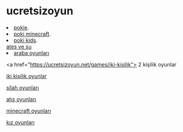 # ucretsizoyun

<li><a href="http://pokigame.net">pokie</a>.</li>
<li><a href="http://www.pokigame.net/games/minecraft-games">poki minecraft</a>.</li>
<li><a href="http://www.pokigame.net/boy-games">poki kids</a>.</li>
<a href=”https://ucretsizoyun.net/games/ates-ve-su rel=”dofollow”>ateş ve su</a>

<li><a href=”https://ucretsizoyun.net/araba-oyunlari ”>araba oyunları</a></li>

<a href=”https://ucretsizoyun.net/games/iki-kisilik"> 2 kişilik oyunlar </a>

<a href=”https://ucretsizoyun.net/games/iki-kisilik rel=”dofollow”>iki kişilik oyunlar</a>

<a href=”https://ucretsizoyun.net/games/silah rel=”dofollow”>silah oyunları</a>

<a href=”https://ucretsizoyun.net/games/atis rel=”dofollow”>atış oyunları</a>

<a href=”https://ucretsizoyun.net/games/minecraft”> minecraft oyunları</a>

<a href=”https://ucretsizoyun.net/kiz-oyunlari”> kız oyunları</a>

